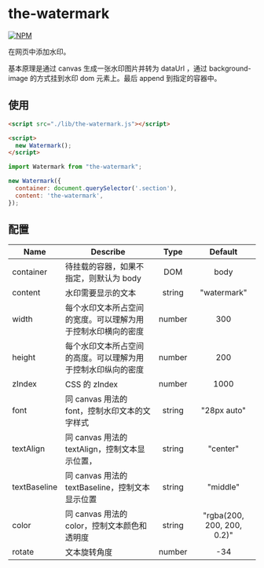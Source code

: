# the-watermark

[![NPM](https://img.shields.io/npm/v/the-watermark.svg)](https://www.npmjs.com/package/the-watermark) 

在网页中添加水印。

基本原理是通过 canvas 生成一张水印图片并转为 dataUrl ，通过 background-image 的方式挂到水印 dom 元素上。最后 append 到指定的容器中。

## 使用

``` html
<script src="./lib/the-watermark.js"></script>

<script>
  new Watermark();
</script>
```

``` javascript
import Watermark from "the-watermark";

new Watermark({
  container: document.querySelector('.section'),
  content: 'the-watermark',
});
```

## 配置

| Name          | Describe  | Type | Default |
| ----          | ----      | :--: | :--: |
| container     | 待挂载的容器，如果不指定，则默认为 body | DOM | body |
| content       | 水印需要显示的文本 | string | "watermark" |
| width         | 每个水印文本所占空间的宽度。可以理解为用于控制水印横向的密度 | number | 300 |
| height        | 每个水印文本所占空间的高度。可以理解为用于控制水印纵向的密度 | number | 200 |
| zIndex        | CSS 的 zIndex | number | 1000 |
| font          | 同 canvas 用法的 font，控制水印文本的文字样式 | string | "28px auto" |
| textAlign     | 同 canvas 用法的 textAlign，控制文本显示位置， | string | "center" |
| textBaseline  | 同 canvas 用法的 textBaseline，控制文本显示位置 | string | "middle" |
| color         | 同 canvas 用法的 color，控制文本颜色和透明度 | string | "rgba(200, 200, 200, 0.2)" |
| rotate        | 文本旋转角度 | number | -34 |
